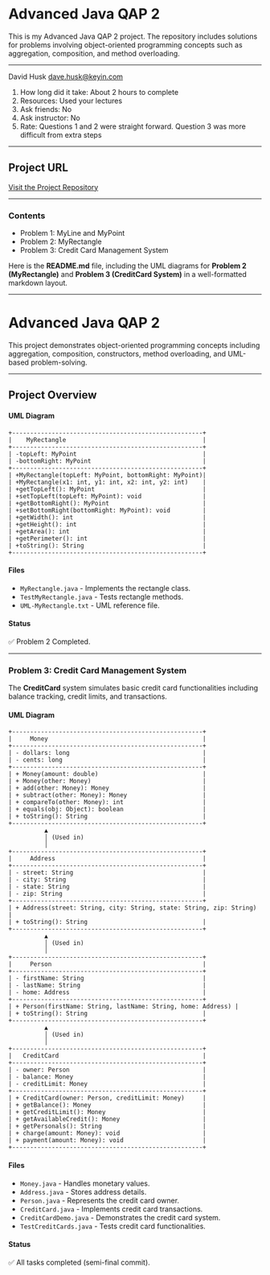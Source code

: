 # **Advanced Java QAP 2**

This is my Advanced Java QAP 2 project. The repository includes solutions for problems involving object-oriented programming concepts such as aggregation, composition, and method overloading.

---

David Husk
dave.husk@keyin.com

1. How long did it take: About 2 hours to complete
2. Resources: Used your lectures
3. Ask friends: No
4. Ask instructor: No
5. Rate: Questions 1 and 2 were straight forward. Question 3 was more difficult from extra steps

---

## **Project URL**
[Visit the Project Repository](https://github.com/davehusk/Advanced-Java-QAP-2)

---

### **Contents**
- Problem 1: MyLine and MyPoint
- Problem 2: MyRectangle
- Problem 3: Credit Card Management System

Here is the **README.md** file, including the UML diagrams for **Problem 2 (MyRectangle)** and **Problem 3 (CreditCard System)** in a well-formatted markdown layout.

---

# **Advanced Java QAP 2**
This project demonstrates object-oriented programming concepts including aggregation, composition, constructors, method overloading, and UML-based problem-solving.

---

## **Project Overview**

#### **UML Diagram**
```
+-----------------------------------------------------+
|    MyRectangle                                      |
+-----------------------------------------------------+
| -topLeft: MyPoint                                   |
| -bottomRight: MyPoint                               |
+-----------------------------------------------------+
| +MyRectangle(topLeft: MyPoint, bottomRight: MyPoint)|
| +MyRectangle(x1: int, y1: int, x2: int, y2: int)    |
| +getTopLeft(): MyPoint                              |
| +setTopLeft(topLeft: MyPoint): void                 |
| +getBottomRight(): MyPoint                          |
| +setBottomRight(bottomRight: MyPoint): void         |
| +getWidth(): int                                    |
| +getHeight(): int                                   |
| +getArea(): int                                     |
| +getPerimeter(): int                                |
| +toString(): String                                 |
+-----------------------------------------------------+
```

#### **Files**
- `MyRectangle.java` - Implements the rectangle class.
- `TestMyRectangle.java` - Tests rectangle methods.
- `UML-MyRectangle.txt` - UML reference file.

#### **Status**
✅ Problem 2 Completed.

---

### **Problem 3: Credit Card Management System**
The **CreditCard** system simulates basic credit card functionalities including balance tracking, credit limits, and transactions.

#### **UML Diagram**
```
+-----------------------------------------------------+
|     Money                                           |
+-----------------------------------------------------+
| - dollars: long                                     |
| - cents: long                                       |
+-----------------------------------------------------+
| + Money(amount: double)                             |
| + Money(other: Money)                               |
| + add(other: Money): Money                          |
| + subtract(other: Money): Money                     |
| + compareTo(other: Money): int                      |
| + equals(obj: Object): boolean                      |
| + toString(): String                                |
+-----------------------------------------------------+
          ▲
          │ (Used in)
          │
+-----------------------------------------------------+
|     Address                                         |
+-----------------------------------------------------+
| - street: String                                    |
| - city: String                                      |
| - state: String                                     |
| - zip: String                                       |
+-----------------------------------------------------+
| + Address(street: String, city: String, state: String, zip: String) |
| + toString(): String                                |
+-----------------------------------------------------+
          ▲
          │ (Used in)
          │
+-----------------------------------------------------+
|     Person                                          |
+-----------------------------------------------------+
| - firstName: String                                 |
| - lastName: String                                  |
| - home: Address                                     |
+-----------------------------------------------------+
| + Person(firstName: String, lastName: String, home: Address) |
| + toString(): String                                |
+-----------------------------------------------------+
          ▲
          │ (Used in)
          │
+-----------------------------------------------------+
|   CreditCard                                        |
+-----------------------------------------------------+
| - owner: Person                                     |
| - balance: Money                                    |
| - creditLimit: Money                                |
+-----------------------------------------------------+
| + CreditCard(owner: Person, creditLimit: Money)     |
| + getBalance(): Money                               |
| + getCreditLimit(): Money                           |
| + getAvailableCredit(): Money                       |
| + getPersonals(): String                            |
| + charge(amount: Money): void                       |
| + payment(amount: Money): void                      |
+-----------------------------------------------------+
```

#### **Files**
- `Money.java` - Handles monetary values.
- `Address.java` - Stores address details.
- `Person.java` - Represents the credit card owner.
- `CreditCard.java` - Implements credit card transactions.
- `CreditCardDemo.java` - Demonstrates the credit card system.
- `TestCreditCards.java` - Tests credit card functionalities.

#### **Status**
✅ All tasks completed (semi-final commit).
